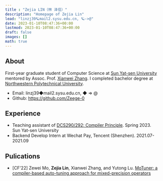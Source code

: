 ```yaml
---
title : "Zejia LIN（林 泽佳）"
description: "Homepage of Zejia Lin"
lead: "linzj39🪐mail2.sysu.edu.cn, 🪐->@"
date: 2023-01-10T08:47:36+00:00
lastmod: 2023-01-10T08:47:36+00:00
draft: false
images: []
math: true
---
```


<h2 align="left">
About
</h2>
<div align="left">
First-year graduate student of Computer Science at <a href="https://cse.sysu.edu.cn/">Sun Yat-sen University</a> mentored by Assoc. Prof. <a href="https://xianweiz.github.io/">Xianwei Zhang</a>. I completed bachelor degree at <a href="https://en.nwpu.edu.cn/">Northwestern Polytechnical University</a>.

<ul>
    <li>Email: linzj39◆mail2.sysu.edu.cn, ◆ ⇒ @</li>
    <li>Github: <a href="https://github.com/Zeege-0">https://github.com/Zeege-0</a> </li>
</ul>
</div>

<h2 align="left">
Experience
</h2>
<div align="left">
<ul>
    <li>Teaching assistant of <a href="https://arcsysu.github.io/teach/dcs290/s2023.html">DCS290/292: Compiler Principle</a>. Spring 2023. Sun Yat-sen University</li>
    <li>Backend Develop Intern at Wechat Pay, Tencent (Shenzhen). 2021.07-2021.09</li>
</ul>
</div>

<h2 align="left">
Pulications
</h2>
<div align="left">
<ul>
    <li>[CF'22] Zewei Mo, <b>Zejia Lin</b>, Xianwei Zhang, and Yutong Lu. <a href="https://dl.acm.org/doi/10.1145/3528416.3530231"> MoTuner: a compiler-based auto-tuning approach for mixed-precision operators</a></li>
</ul>
</div>